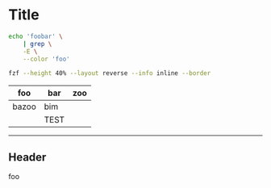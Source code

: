 # Title

```bash 
echo 'foobar' \
    | grep \
    -E \
    --color 'foo'
```

```bash 
fzf --height 40% --layout reverse --info inline --border
```

| foo   | bar  | zoo |
| ----- | ---- | --- |
| bazoo | bim  |     |
|       | TEST |     |
----

Header
---------
foo
